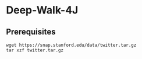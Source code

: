 # Deep-Walk-4J

## Prerequisites

```
wget https://snap.stanford.edu/data/twitter.tar.gz
tar xzf twitter.tar.gz
```
